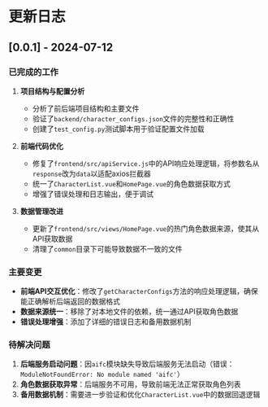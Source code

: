 # 更新日志

## [0.0.1] - 2024-07-12

### 已完成的工作

1. **项目结构与配置分析**
   - 分析了前后端项目结构和主要文件
   - 验证了`backend/character_configs.json`文件的完整性和正确性
   - 创建了`test_config.py`测试脚本用于验证配置文件加载

2. **前端代码优化**
   - 修复了`frontend/src/apiService.js`中的API响应处理逻辑，将参数名从`response`改为`data`以适配axios拦截器
   - 统一了`CharacterList.vue`和`HomePage.vue`的角色数据获取方式
   - 增强了错误处理和日志输出，便于调试

3. **数据管理改进**
   - 更新了`frontend/src/views/HomePage.vue`的热门角色数据来源，使其从API获取数据
   - 清理了`common`目录下可能导致数据不一致的文件

### 主要变更

- **前端API交互优化**：修改了`getCharacterConfigs`方法的响应处理逻辑，确保能正确解析后端返回的数据格式
- **数据来源统一**：移除了对本地文件的依赖，统一通过API获取角色数据
- **错误处理增强**：添加了详细的错误日志和备用数据机制

### 待解决问题

1. **后端服务启动问题**：因`aifc`模块缺失导致后端服务无法启动（错误：`ModuleNotFoundError: No module named 'aifc'`）
2. **角色数据获取异常**：后端服务不可用，导致前端无法正常获取角色列表
3. **备用数据机制**：需要进一步验证和优化`CharacterList.vue`中的数据回退逻辑